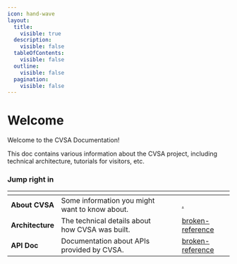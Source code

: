 ```yaml
---
icon: hand-wave
layout:
  title:
    visible: true
  description:
    visible: false
  tableOfContents:
    visible: false
  outline:
    visible: false
  pagination:
    visible: false
---
```


# Welcome

Welcome to the CVSA Documentation!

This doc contains various information about the CVSA project, including technical architecture, tutorials for visitors, etc.

### Jump right in

<table data-view="cards"><thead><tr><th></th><th></th><th data-hidden data-card-cover data-type="files"></th><th data-hidden></th><th data-hidden data-card-target data-type="content-ref"></th></tr></thead><tbody><tr><td><strong>About CVSA</strong></td><td>Some information you might want to know about.</td><td></td><td></td><td><a href="./">.</a></td></tr><tr><td><strong>Architecture</strong></td><td>The technical details about how CVSA was built.</td><td></td><td></td><td><a href="../broken-reference/">broken-reference</a></td></tr><tr><td><strong>API Doc</strong></td><td>Documentation about APIs provided by CVSA.</td><td></td><td></td><td><a href="../broken-reference/">broken-reference</a></td></tr></tbody></table>

